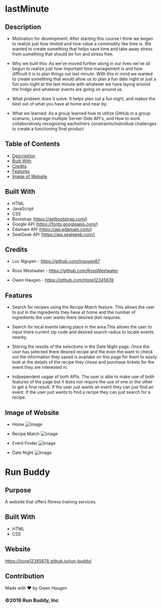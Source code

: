 # lastMinute


## Description

- Motivation for development: 
After starting this course I think we began to realize just how limited and how value a commodity like time is. We wanted to create something that helps save time and take away stress from something that should be fun and stress free. 

- Why we built this: As we've moved further along in our lives we've all begun to realize just how important time management is and how difficult it is to plan things out last minute. With this in mind we wanted to create something that would allow us to plan a fun date night or just a fun solo night at the last minute with whatever we have laying around the fridge and whatever events are going on around us. 

- What problem does it solve: It helps plan out a fun night, and makes the best out of what you have at home and near by. 

- What we learned: As a group learned how to utilize GitHub in a group scenario, Leverage multiple Server-Side API's, and How to work collaboratively recognizing eachothers constraints/individual challenges to create a functioning final product


## Table of Contents

- [Description](#description)
- [Built With](#built-with)
- [Credits](#credits)
- [Features](#features)
- [Image of Website](#image-of-website)


## Built With

- HTML
- JavaScript
- CSS
- Bootstrap (https://getbootstrap.com/)
- Google API (https://fonts.googleapis.com/)
- Edamam API (https://api.edamam.com/)
- SeatGeek API (https://api.seatgeek.com/)


## Credits

- Luc Nguyen - https://github.com/lnguyen87

- Ross Westwater - https://github.com/RossWestwater

- Owen Haugen - https://github.com/Hone12345678


## Features
- Search for recipes using the Recipe Match feature. This allows the user to put in the ingredients they have at home and the number of ingredients the user wants there desired dish requires.

- Search for local events taking place in the area.This allows the user to input there current zip code and desired search radius to locate events nearby.

- Storing the results of the selections in the Date Night page. Once the user has selected there desired recipe and the even the want to check out the information they saved is availabe on this page for them to easily look at the details of the recipe they chose and purchase tickets for the event they are interested in.

- Indpependent usgae of both APIs. The user is able to make use of both features of the page but it does not require the use of one or the other to get a final result. If the user just wants an event they can just find an event. If the user just wants to find a recipe they can just search for a recipe.


## Image of Website

- Home
![image](https://user-images.githubusercontent.com/46331608/145509288-3a78cbc0-3ceb-4987-afe6-1384b5901448.png)

- Recipe Match
![image](https://user-images.githubusercontent.com/46331608/145509580-a39a6dfa-8859-449b-b59c-6d59a4ffc650.png)

- Event Finder
![image](https://user-images.githubusercontent.com/46331608/145509810-7e6fb644-8ed3-410b-a710-43d4d23dc550.png)

- Date Night
![image](https://user-images.githubusercontent.com/46331608/145510088-932154f5-de2f-4053-a43b-4d739e980874.png)


# Run Buddy

## Purpose
A website that offers fitness training services.

## Built With
* HTML
* CSS

## Website
https://hone12345678.github.io/run-buddy/

## Contribution
Made with ❤️ by Owen Haugen

### ©️2019 Run Buddy, Inc 
